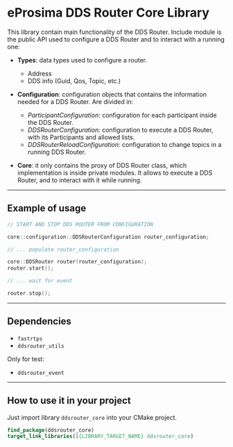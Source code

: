# eProsima DDS Router Core Library

This library contain main functionality of the DDS Router.
Include module is the public API used to configure a DDS Router and to interact with a running one:

* **Types**: data types used to configure a router.
  * Address
  * DDS info (Guid, Qos, Topic, etc.)

* **Configuration**: configuration objects that contains the information needed for a DDS Router. Are divided in:
  * *ParticipantConfiguration*: configuration for each participant inside the DDS Router.
  * *DDSRouterConfiguration*: configuration to execute a DDS Router, with its Participants and allowed lists.
  * *DDSRouterReloadConfiguration*: configuration to change topics in a running DDS Router.

* **Core**: it only contains the proxy of DDS Router class, which implementation is inside private modules.
  It allows to execute a DDS Router, and to interact with it while running.

---

## Example of usage

```cpp
// START AND STOP DDS ROUTER FROM CONFIGURATION

core::configuration::DDSRouterConfiguration router_configuration;

// ... populate router_configuration

core::DDSRouter router(router_configuration);
router.start();

// ... wait for event

router.stop();
```

---

## Dependencies

* `fastrtps`
* `ddsrouter_utils`

Only for test:

* `ddsrouter_event`

---

## How to use it in your project

Just import library `ddsrouter_core` into your CMake project.

```cmake
find_package(ddsrouter_core)
target_link_libraries(${LIBRARY_TARGET_NAME} ddsrouter_core)
```
